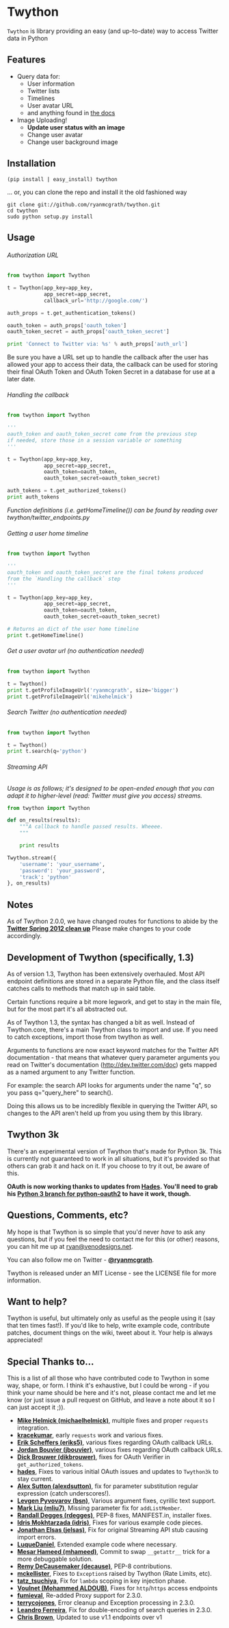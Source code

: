 Twython
=======

```Twython``` is library providing an easy (and up-to-date) way to access Twitter data in Python

Features
--------

* Query data for:
   - User information
   - Twitter lists
   - Timelines
   - User avatar URL
   - and anything found in [the docs](https://dev.twitter.com/docs/api)
* Image Uploading!
   - **Update user status with an image**
   - Change user avatar
   - Change user background image

Installation
------------

    (pip install | easy_install) twython

... or, you can clone the repo and install it the old fashioned way

    git clone git://github.com/ryanmcgrath/twython.git
    cd twython
    sudo python setup.py install

Usage
-----

###### Authorization URL

```python
from twython import Twython

t = Twython(app_key=app_key,
            app_secret=app_secret,
            callback_url='http://google.com/')

auth_props = t.get_authentication_tokens()

oauth_token = auth_props['oauth_token']
oauth_token_secret = auth_props['oauth_token_secret']

print 'Connect to Twitter via: %s' % auth_props['auth_url']
```

Be sure you have a URL set up to handle the callback after the user has allowed your app to access their data, the callback can be used for storing their final OAuth Token and OAuth Token Secret in a database for use at a later date.

###### Handling the callback

```python
from twython import Twython

'''
oauth_token and oauth_token_secret come from the previous step
if needed, store those in a session variable or something
'''

t = Twython(app_key=app_key,
            app_secret=app_secret,
            oauth_token=oauth_token,
            oauth_token_secret=oauth_token_secret)

auth_tokens = t.get_authorized_tokens()
print auth_tokens
```

*Function definitions (i.e. getHomeTimeline()) can be found by reading over twython/twitter_endpoints.py*

###### Getting a user home timeline

```python
from twython import Twython

'''
oauth_token and oauth_token_secret are the final tokens produced
from the `Handling the callback` step
'''

t = Twython(app_key=app_key,
            app_secret=app_secret,
            oauth_token=oauth_token,
            oauth_token_secret=oauth_token_secret)

# Returns an dict of the user home timeline
print t.getHomeTimeline()
```

###### Get a user avatar url *(no authentication needed)*

```python
from twython import Twython

t = Twython()
print t.getProfileImageUrl('ryanmcgrath', size='bigger')
print t.getProfileImageUrl('mikehelmick')
```

###### Search Twitter *(no authentication needed)*

```python
from twython import Twython

t = Twython()
print t.search(q='python')
```

###### Streaming API
*Usage is as follows; it's designed to be open-ended enough that you can adapt it to higher-level (read: Twitter must give you access)
streams.*

```python
from twython import Twython

def on_results(results):
    """A callback to handle passed results. Wheeee.
    """

    print results

Twython.stream({
    'username': 'your_username',
    'password': 'your_password',
    'track': 'python'
}, on_results)
```

Notes
-----
As of Twython 2.0.0, we have changed routes for functions to abide by the **[Twitter Spring 2012 clean up](https://dev.twitter.com/docs/deprecations/spring-2012)** Please make changes to your code accordingly.

Development of Twython (specifically, 1.3)
------------------------------------------
As of version 1.3, Twython has been extensively overhauled. Most API endpoint definitions are stored
in a separate Python file, and the class itself catches calls to methods that match up in said table.

Certain functions require a bit more legwork, and get to stay in the main file, but for the most part
it's all abstracted out.

As of Twython 1.3, the syntax has changed a bit as well. Instead of Twython.core, there's a main
Twython class to import and use. If you need to catch exceptions, import those from twython as well.

Arguments to functions are now exact keyword matches for the Twitter API documentation - that means that
whatever query parameter arguments you read on Twitter's documentation (http://dev.twitter.com/doc) gets mapped
as a named argument to any Twitter function.

For example: the search API looks for arguments under the name "q", so you pass q="query_here" to search().

Doing this allows us to be incredibly flexible in querying the Twitter API, so changes to the API aren't held up
from you using them by this library.

Twython 3k
----------
There's an experimental version of Twython that's made for Python 3k. This is currently not guaranteed to
work in all situations, but it's provided so that others can grab it and hack on it.
If you choose to try it out, be aware of this.

**OAuth is now working thanks to updates from [Hades](https://github.com/hades). You'll need to grab
his [Python 3 branch for python-oauth2](https://github.com/hades/python-oauth2/tree/python3) to have it work, though.**

Questions, Comments, etc?
-------------------------
My hope is that Twython is so simple that you'd never *have* to ask any questions, but if you feel the need to contact me for this (or other) reasons, you can hit me up
at ryan@venodesigns.net.

You can also follow me on Twitter - **[@ryanmcgrath](http://twitter.com/ryanmcgrath)**.

Twython is released under an MIT License - see the LICENSE file for more information.

Want to help?
-------------
Twython is useful, but ultimately only as useful as the people using it (say that ten times fast!). If you'd like to help, write example code, contribute patches, document things on the wiki, tweet about it. Your help is always appreciated!


Special Thanks to...
-----------------------------------------------------------------------------------------------------
This is a list of all those who have contributed code to Twython in some way, shape, or form. I think it's
exhaustive, but I could be wrong - if you think your name should be here and it's not, please contact
me and let me know (or just issue a pull request on GitHub, and leave a note about it so I can just accept it ;)).

- **[Mike Helmick (michaelhelmick)](https://github.com/michaelhelmick)**, multiple fixes and proper `requests` integration.  
- **[kracekumar](https://github.com/kracekumar)**, early `requests` work and various fixes.  
- **[Erik Scheffers (eriks5)](https://github.com/eriks5)**, various fixes regarding OAuth callback URLs.  
- **[Jordan Bouvier (jbouvier)](https://github.com/jbouvier)**, various fixes regarding OAuth callback URLs.  
- **[Dick Brouwer (dikbrouwer)](https://github.com/dikbrouwer)**, fixes for OAuth Verifier in `get_authorized_tokens`.  
- **[hades](https://github.com/hades)**, Fixes to various initial OAuth issues and updates to `Twython3k` to stay current.  
- **[Alex Sutton (alexdsutton)](https://github.com/alexsdutton/twython/)**, fix for parameter substitution regular expression (catch underscores!).  
- **[Levgen Pyvovarov (bsn)](https://github.com/bsn)**, Various argument fixes, cyrillic text support.  
- **[Mark Liu (mliu7)](https://github.com/mliu7)**, Missing parameter fix for `addListMember`.  
- **[Randall Degges (rdegges)](https://github.com/rdegges)**, PEP-8 fixes, MANIFEST.in, installer fixes.  
- **[Idris Mokhtarzada (idris)](https://github.com/idris)**, Fixes for various example code pieces.  
- **[Jonathan Elsas (jelsas)](https://github.com/jelsas)**, Fix for original Streaming API stub causing import errors.  
- **[LuqueDaniel](https://github.com/LuqueDaniel)**, Extended example code where necessary.  
- **[Mesar Hameed (mhameed)](https://github.com/mhameed)**, Commit to swap `__getattr__` trick for a more debuggable solution.  
- **[Remy DeCausemaker (decause)](https://github.com/decause)**, PEP-8 contributions.  
- **[mckellister](https://github.com/mckellister)**, Fixes to `Exception`s raised by Twython (Rate Limits, etc).  
- **[tatz_tsuchiya](http://d.hatena.ne.jp/tatz_tsuchiya/20120115/1326623451)**, Fix for `lambda` scoping in key injection phase.  
- **[Voulnet (Mohammed ALDOUB)](https://github.com/Voulnet)**, Fixes for `http`/`https` access endpoints  
- **[fumieval](https://github.com/fumieval)**, Re-added Proxy support for 2.3.0.  
- **[terrycojones](https://github.com/terrycojones)**, Error cleanup and Exception processing in 2.3.0.  
- **[Leandro Ferreira](https://github.com/leandroferreira)**, Fix for double-encoding of search queries in 2.3.0.  
- **[Chris Brown](https://github.com/chbrown)**, Updated to use v1.1 endpoints over v1  

